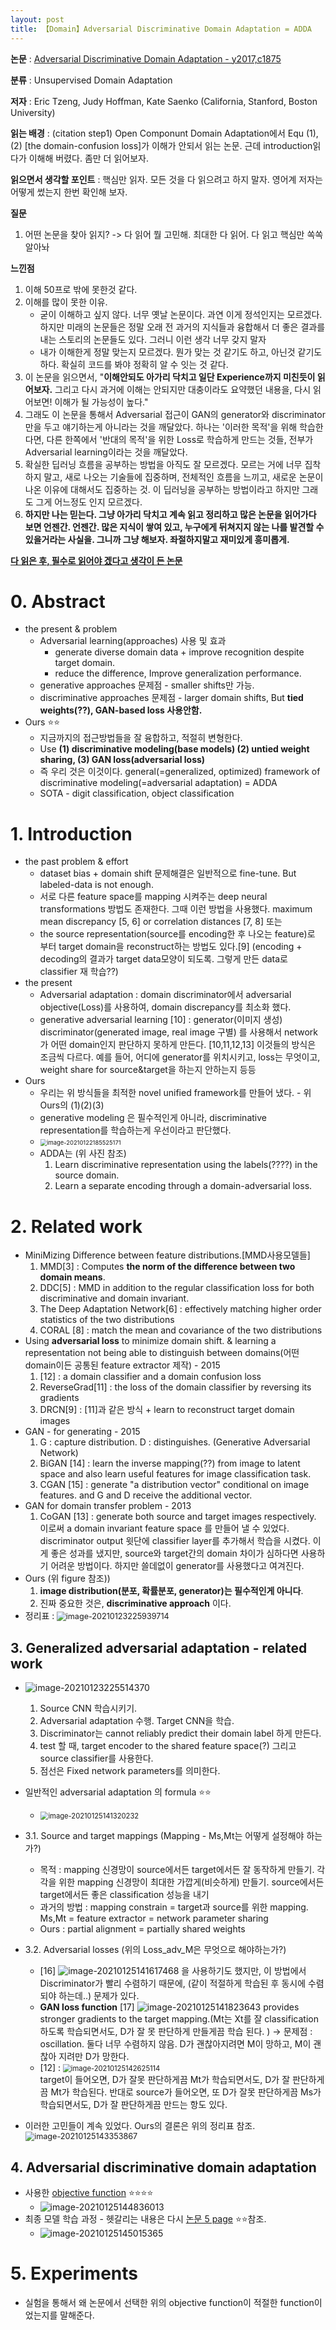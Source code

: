 ```yaml
---
layout: post
title: 【Domain】Adversarial Discriminative Domain Adaptation = ADDA 
---
```


**논문** : [Adversarial Discriminative Domain Adaptation - y2017,c1875](https://arxiv.org/pdf/1702.05464.pdf)

**분류** : Unsupervised Domain Adaptation

**저자** : Eric Tzeng, Judy Hoffman, Kate Saenko (California, Stanford, Boston University)

**읽는 배경** : (citation step1) Open Componunt Domain Adaptation에서 Equ (1), (2) \[the domain-confusion loss\]가 이해가 안되서 읽는 논문.  근데 introduction읽다가 이해해 버렸다. 좀만 더 읽어보자.

**읽으면서 생각할 포인트** : 핵심만 읽자. 모든 것을 다 읽으려고 하지 말자. 영어계 저자는 어떻게 썼는지 한번 확인해 보자.



**질문**

1. 어떤 논문을 찾아 읽지? 
    -> 다 읽어 뭘 고민해. 최대한 다 읽어. 다 읽고 핵심만 쏙쏙 알아놔 



**느낀점**  

1. 이해 50프로 밖에 못한것 같다. 
2. 이해를 많이 못한 이유. 
   - 굳이 이해하고 싶지 않다. 너무 옛날 논문이다. 과연 이게 정석인지는 모르겠다. 하지만 미래의 논문들은 정말 오래 전 과거의 지식들과 융합해서 더 좋은 결과를 내는 스토리의 논문들도 있다. 그러니 이런 생각 너무 갖지 말자
   - 내가 이해한게 정말 맞는지 모르겠다. 뭔가 맞는 것 같기도 하고, 아닌것 같기도 하다. 확실히 코드를 봐야 정확히 알 수 잇는 것 같다. 
3. 이 논문을 읽으면서, "**이해안되도 아가리 닥치고 일단 Experience까지 미친듯이 읽어보자.** 그리고 다시 과거에 이해는 안되지만 대충이라도 요약했던 내용을, 다시 읽어보면! 이해가 될 가능성이 높다." 
4. 그래도 이 논문을 통해서 Adversarial 접근이 GAN의 generator와 discriminator만을 두고 얘기하는게 아니라는 것을 깨달았다. 하나는 '이러한 목적'을 위해 학습한다면, 다른 한쪽에서 '반대의 목적'을 위한 Loss로 학습하게 만드는 것들, 전부가 Adversarial learning이라는 것을 깨달았다. 
5. 확실한 딥러닝 흐름을 공부하는 방법을 아직도 잘 모르겠다. 모르는 거에 너무 집착하지 말고, 새로 나오는 기술들에 집중하며, 전체적인 흐름을 느끼고, 새로운 논문이 나온 이유에 대해서도 집중하는 것. 이 딥러닝을 공부하는 방법이라고 하지만 그래도 그게 어느정도 인지 모르겠다. 
6. **하지만 나는 믿는다. 그냥 아가리 닥치고 계속 읽고 정리하고 많은 논문을 읽어가다 보면 언젠간. 언젠간. 많은 지식이 쌓여 있고, 누구에게 뒤쳐지지 않는 나를 발견할 수 있을거라는 사실을. 그니까 그냥 해보자. 좌절하지말고 재미있게 흥미롭게.**



**<u>다 읽은 후, 필수로 읽어야 겠다고 생각이 든 논문</u>**




# 0. Abstract

- the present & problem
  - Adversarial learning(approaches) 사용 및 효과 
    - generate diverse domain data + improve recognition despite target domain.
    - reduce the difference, Improve generalization performance.
  - generative approaches 문제점 - smaller shifts만 가능.
  - discriminative approaches 문제점 -   larger domain shifts, But  **tied weights(??), GAN-based loss 사용안함.**
- Ours ⭐⭐
  - 지금까지의 접근방법들을 잘 융합하고, 적절히 변형한다. 
  - Use **(1) discriminative modeling(base models) (2) untied weight sharing, (3) GAN loss(adversarial loss)**
  - 즉 우리 것은 이것이다. general(=generalized, optimized) framework of discriminative modeling(=adversarial adaptation) = ADDA
  - SOTA -  digit classification,  object classification



# 1. Introduction

- the past problem & effort
  - dataset bias + domain shift 문제해결은 일반적으로  fine-tune. But labeled-data is not enough.
  - 서로 다른  feature space를 mapping 시켜주는 deep neural transformations 방법도 존재한다. 그때 이런 방법을 사용했다. maximum mean discrepancy [5, 6] or correlation distances [7, 8]  또는 
  - the source representation(source를 encoding한 후 나오는 feature)로 부터 target domain을 reconstruct하는 방법도 있다.[9] (encoding + decoding의 결과가 target data모양이 되도록. 그렇게 만든 data로 classifier 재 학습??)
- the present
  - Adversarial adaptation : domain discriminator에서 adversarial objective(Loss)를 사용하여, domain discrepancy를 최소화 했다. 
  - generative adversarial learning [10] : generator(이미지 생성) discriminator(generated image, real image 구별) 를 사용해서 network가 어떤 domain인지 판단하지 못하게 만든다. [10,11,12,13]  이것들의 방식은 조금씩 다르다. 예를 들어, 어디에 generator를 위치시키고, loss는 무엇이고, weight share for source&target을 하는지 안하는지 등등
- Ours
  - 우리는 위 방식들을 최적한 novel unified framework를 만들어 냈다. - 위 Ours의 (1)(2)(3)
  - generative modeling 은 필수적인게 아니라, discriminative representation를 학습하는게 우선이라고 판단했다. 
  - <img src="C:\Users\sb020\AppData\Roaming\Typora\typora-user-images\image-20210122185525171.png" alt="image-20210122185525171" style="zoom:67%;" />
  - ADDA는 (위 사진 참조) 
    1. Learn discriminative representation using the labels(????) in the source domain.
    2. Learn  a separate encoding through a domain-adversarial loss.



# 2. Related work

- MiniMizing Difference between feature distributions.[MMD사용모델들]
  1. MMD[3] : Computes **the norm of the difference between two domain means**.
  2. DDC[5] : MMD in addition to the regular classification loss for both discriminative and domain invariant.
  3. The Deep Adaptation Network[6] :  effectively matching higher order statistics of the two distributions
  4. CORAL [8] : match the mean and covariance of the two distributions
- Using **adversarial loss** to minimize domain shift. & learning a representation not being able to distinguish between domains(어떤 domain이든 공통된 feature extractor 제작) - 2015
  1. [12] : a domain classifier and  a domain confusion loss
  2. ReverseGrad[11] : the loss of the domain classifier by reversing its gradients
  3. DRCN[9] : [11]과 같은 방식 + learn to reconstruct target domain images
- GAN - for generating - 2015
  1.  G : capture distribution. D : distinguishes. (Generative Adversarial Network)  
  2.  BiGAN [14] : learn the inverse mapping(??) from image to latent space and also learn useful features for image classification task.
  3. CGAN [15] : generate "a distribution vector" conditional on image features. and G and D receive the additional vector.
- GAN for domain transfer problem - 2013
  1. CoGAN [13] : generate both source and target images respectively. 이로써 a domain invariant feature space 를 만들어 낼 수 있었다.  discriminator output 윗단에 classifier layer를 추가해서 학습을 시켰다. 이게 좋은 성과를 냈지만, source와 target간의 domain 차이가 심하다면 사용하기 어려운 방법이다. 하지만 쓸데없이 generator를 사용했다고 여겨진다.
- Ours (위 figure 참조))
  1. **image distribution(분포, 확률분포, generator)는 필수적인게 아니다**.
  2. 진짜 중요한 것은, **discriminative approach** 이다.
- 정리표 : <img src="C:\Users\sb020\AppData\Roaming\Typora\typora-user-images\image-20210123225939714.png" alt="image-20210123225939714" style="zoom:90%;" />





## 3. Generalized adversarial adaptation - related work

- ![image-20210123225514370](C:\Users\sb020\AppData\Roaming\Typora\typora-user-images\image-20210123225514370.png)
  1. Source CNN 학습시키기.
  2. Adversarial adaptation 수행. Target CNN을 학습.
  3. Discriminator는 cannot reliably predict their domain label 하게 만든다. 
  4. test 할 때, target encoder to the shared feature space(?) 그리고 source classifier를 사용한다. 
  5. 점선은 Fixed network parameters를 의미한다.

- 일반적인 adversarial adaptation 의 formula ⭐⭐
  - <img src="C:\Users\sb020\AppData\Roaming\Typora\typora-user-images\image-20210125141320232.png" alt="image-20210125141320232" style="zoom:80%;" />
- 3.1. Source and target mappings (Mapping - Ms,Mt는 어떻게 설정해야 하는가?)
  - 목적 : mapping 신경망이 source에서든 target에서든 잘 동작하게 만들기. 각각을 위한 mapping 신경망이 최대한 가깝게(비슷하게) 만들기. source에서든 target에서든 좋은 classification 성능을 내기
  - 과거의 방법 : mapping constrain = target과 source를 위한 mapping. Ms,Mt = feature extractor = network parameter sharing 
  -  Ours : partial alignment = partially shared weights 
- 3.2. Adversarial losses (위의 Loss_adv_M은 무엇으로 해야하는가?)
  - [16] ![image-20210125141617468](C:\Users\sb020\AppData\Roaming\Typora\typora-user-images\image-20210125141617468.png) 을 사용하기도 했지만, 이 방법에서 Discriminator가 빨리 수렴하기 때문에, (같이 적절하게 학습된 후 동시에 수렴되야 하는데..) 문제가 있다.
  - **GAN loss function** [17] ![image-20210125141823643](C:\Users\sb020\AppData\Roaming\Typora\typora-user-images\image-20210125141823643.png) provides stronger gradients to the target mapping.(Mt는 Xt를 잘 classification 하도록 학습되면서도, D가 잘 못 판단하게 만들게끔 학습 된다. ) -> 문제점 : oscillation. 둘다 너무 수렴하지 않음. D가 괜찮아지려면 M이 망하고, M이 괜찮아 지려만 D가 망한다. 
  - [12] : <img src="C:\Users\sb020\AppData\Roaming\Typora\typora-user-images\image-20210125142625114.png" alt="image-20210125142625114" style="zoom: 80%;" />  
    target이 들어오면, D가 잘못 판단하게끔 Mt가 학습되면서도, D가 잘 판단하게끔 Mt가 학습된다. 반대로 source가 들어오면, 또 D가 잘못 판단하게끔 Ms가 학습되면서도, D가 잘 판단하게끔 만드는 항도 있다. 
- 이러한 고민들이 계속 있었다. Ours의 결론은 위의 정리표 참조.<img src="C:\Users\sb020\AppData\Roaming\Typora\typora-user-images\image-20210125143353867.png" alt="image-20210125143353867" style="zoom:90%;" />



## 4. Adversarial discriminative domain adaptation

- 사용한 <u>objective function</u>  ⭐⭐⭐⭐
  - ![image-20210125144836013](C:\Users\sb020\AppData\Roaming\Typora\typora-user-images\image-20210125144836013.png)
- 최종 모델 학습 과정 - 헷갈리는 내용은 다시 <u>논문 5 page</u> ⭐⭐참조. 
  - ![image-20210125145015365](C:\Users\sb020\AppData\Roaming\Typora\typora-user-images\image-20210125145015365.png)



# 5. Experiments

- 실험을 통해서 왜 논문에서 선택한 위의 objective function이 적절한 function이었는지를 말해준다.